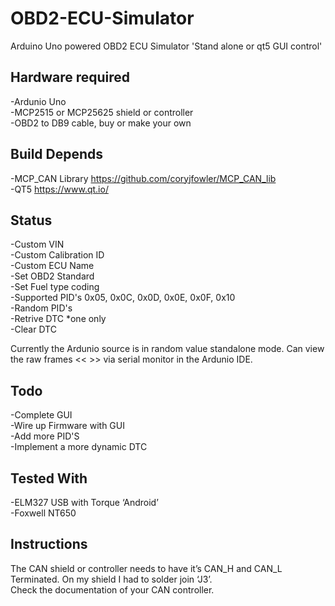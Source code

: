 # OBD2-ECU-Simulator
Arduino Uno powered OBD2 ECU Simulator 'Stand alone or qt5 GUI control'

## Hardware required
-Ardunio Uno<br/>
-MCP2515 or MCP25625 shield or controller<br/>
-OBD2 to DB9 cable, buy or make your own<br/>

## Build Depends 
-MCP_CAN Library https://github.com/coryjfowler/MCP_CAN_lib<br/>
-QT5 https://www.qt.io/<br/>

## Status
-Custom VIN<br/>
-Custom Calibration ID<br/>
-Custom ECU Name<br/>
-Set OBD2 Standard<br/>
-Set Fuel type coding<br/>
-Supported PID's 0x05, 0x0C, 0x0D, 0x0E, 0x0F, 0x10<br/>
-Random PID's<br/>
-Retrive DTC *one only<br/>
-Clear DTC<br/>

Currently the Ardunio source is in random value standalone mode. Can view the raw frames << >> via serial monitor in the Ardunio IDE.

## Todo
-Complete GUI<br/>
-Wire up Firmware with GUI<br/>
-Add more PID'S<br/>
-Implement a more dynamic DTC<br/>

## Tested With
-ELM327 USB with Torque ‘Android’ <br/>
-Foxwell NT650<br/>

## Instructions
The CAN shield or controller needs to have it’s CAN_H and CAN_L Terminated. On my shield I had to solder join ‘J3’. <br/>
Check the documentation of your CAN controller.


